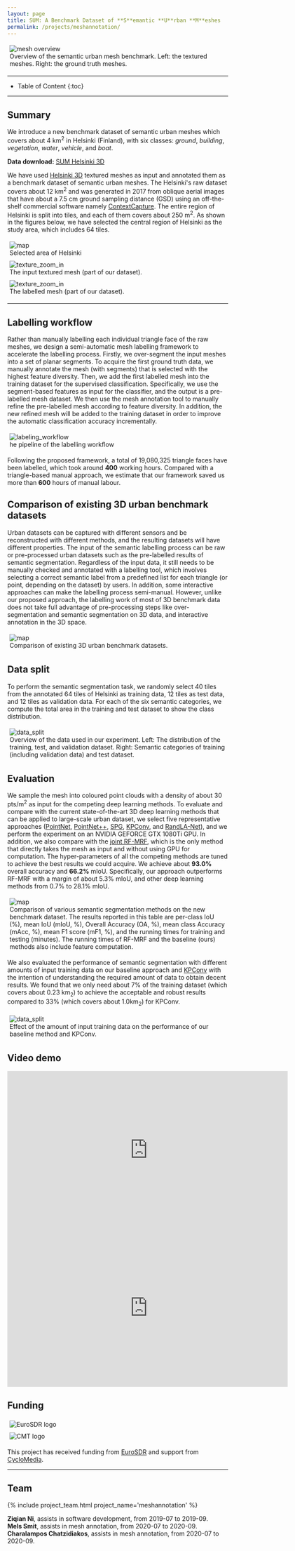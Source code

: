 ```yaml
---
layout: page
title: SUM: A Benchmark Dataset of **S**emantic **U**rban **M**eshes
permalink: /projects/meshannotation/
---
```


<!---<div class="row">
  <div class="col-sm-12 col-xs-12"><img class="img-responsive" src="{{ "img/meshannotation.jpg" }}"></div>
</div>--->

<div style="padding:5px" class="col-md-4 col-sm-4 col-xs-8">
    <img src="/projects/meshannotation/img/mesh_overview.png" alt="mesh overview" >
    <figcaption>Overview of the semantic urban mesh benchmark. Left: the textured meshes. Right: the ground truth meshes.</figcaption>
</div>

- - -

* Table of Content
{:toc}

- - -

## Summary
We introduce a new benchmark dataset of semantic urban meshes which covers about 4 km<sup>2</sup> in Helsinki (Finland), with six classes: *ground*, *building*, *vegetation*, *water*, *vehicle*, and *boat*. 

**Data download:** [SUM Helsinki 3D](https://3d.bk.tudelft.nl/opendata/sum3d/) 

We have used [Helsinki 3D](https://www.hel.fi/helsinki/en/administration/information/general/3d/3d) textured meshes as input and annotated them as a benchmark dataset of semantic urban meshes. 
The Helsinki's raw dataset covers about 12 km<sup>2</sup> and was generated in 2017 from oblique aerial images that have about a 7.5 cm ground sampling distance (GSD) using an off-the-shelf commercial software namely [ContextCapture](https://www.bentley.com/en/products/brands/contextcapture). The entire region of Helsinki is split into tiles, and each of them covers about 250 m<sup>2</sup>. As shown in the figures below, we have selected the central region of Helsinki as the study area, which includes 64 tiles.   

  <!---<img src="img/hel_map.jpg">
  <img src="img/mesh_overview.png">--->

<div style="padding:5px" class="col-md-4 col-sm-4 col-xs-8">
    <img src="/projects/meshannotation/img/hel_map.jpg" alt="map" >
    <figcaption>Selected area of Helsinki </figcaption>
</div>

<div style="padding:5px" class="col-md-4 col-sm-4 col-xs-8">
    <img src="/projects/meshannotation/img/texture_zoom_in.png" alt="texture_zoom_in" >
    <figcaption>The input textured mesh (part of our dataset). </figcaption>
</div>

<div style="padding:5px" class="col-md-4 col-sm-4 col-xs-8">
    <img src="/projects/meshannotation/img/semantic_zoom_in.png" alt="texture_zoom_in" >
    <figcaption>The labelled mesh (part of our dataset). </figcaption>
</div>

- - -

## Labelling workflow
Rather than manually labelling each individual triangle face of the raw meshes, we design a semi-automatic mesh labelling framework to accelerate the labelling process. Firstly, we over-segment the input meshes into a set of planar segments. To acquire the first ground truth data, we manually annotate the mesh (with segments) that is selected with the highest feature diversity. Then, we add the first labelled mesh into the training dataset for the supervised classification. Specifically, we use the segment-based features as input for the classifier, and the output is a pre-labelled mesh dataset. We then use the mesh annotation tool to manually refine the pre-labelled mesh according to feature diversity. In addition, the new refined mesh will be added to the training dataset in order to improve the automatic classification accuracy incrementally.
<div style="padding:5px" class="col-md-4 col-sm-4 col-xs-8">
    <img src="/projects/meshannotation/img/labeling_workflow.png" alt="labeling_workflow" >
    <figcaption>he pipeline of the labelling workflow</figcaption>
</div>

Following the proposed framework, a total of 19,080,325 triangle faces have been labelled, which took around **400** working hours. Compared with a triangle-based manual approach, we estimate that our framework saved us more than **600** hours of manual labour.

## Comparison of existing 3D urban benchmark datasets
Urban datasets can be captured with different sensors and be reconstructed with different methods, and the resulting datasets will have different properties. The input of the semantic labelling process can be raw or pre-processed urban datasets such as the pre-labelled results of semantic segmentation. Regardless of the input data, it still needs to be manually checked and annotated with a labelling tool, which involves selecting a correct semantic label from a predefined list for each triangle (or point, depending on the dataset) by users. In addition, some interactive approaches can make the labelling process semi-manual. However, unlike our proposed approach, the labelling work of most of 3D benchmark data does not take full advantage of pre-processing steps like over-segmentation and semantic segmentation on 3D data, and interactive annotation in the 3D space.   
  
<div style="padding:5px" class="col-md-4 col-sm-4 col-xs-8">
    <img src="/projects/meshannotation/img/table_benchmarks.png" alt="map" >
    <figcaption>Comparison of existing 3D urban benchmark datasets.</figcaption>
</div>

## Data split
To perform the semantic segmentation task, we randomly select 40 tiles from the annotated 64 tiles of Helsinki as training data, 12 tiles as test data, and 12 tiles as validation data. For each of the six semantic categories, we compute the total area in the training and test dataset to show the class distribution.

<div style="padding:5px" class="col-md-4 col-sm-4 col-xs-8">
    <img src="/projects/meshannotation/img/data_split.png" alt="data_split" >
    <figcaption>Overview of the data used in our experiment. Left: The distribution of the training, test, and validation dataset. Right: Semantic categories of training (including validation data) and test dataset.</figcaption>
</div>

## Evaluation
We sample the mesh into coloured point clouds with a density of about 30 pts/m<sup>2</sup> as input for the competing deep learning methods. To evaluate and compare with the current state-of-the-art 3D deep learning methods that can be applied to large-scale urban dataset, we select five representative approaches ([PointNet](http://openaccess.thecvf.com/content_cvpr_2017/papers/Qi_PointNet_Deep_Learning_CVPR_2017_paper.pdf), [PointNet++](https://ai.berkeley.edu/~ee290t/fa18/readings/point-net++-guibas.pdf), [SPG](http://openaccess.thecvf.com/content_cvpr_2018/papers/Landrieu_Large-Scale_Point_Cloud_CVPR_2018_paper.pdf), [KPConv](https://openaccess.thecvf.com/content_ICCV_2019/papers/Thomas_KPConv_Flexible_and_Deformable_Convolution_for_Point_Clouds_ICCV_2019_paper.pdf), and [RandLA-Net](http://openaccess.thecvf.com/content_CVPR_2020/papers/Hu_RandLA-Net_Efficient_Semantic_Segmentation_of_Large-Scale_Point_Clouds_CVPR_2020_paper.pdf)), and we perform the experiment on an NVIDIA GEFORCE GTX 1080Ti GPU. In addition, we also compare with the [joint RF-MRF](https://www.sciencedirect.com/science/article/pii/S0924271616301812?casa_token=dFyuttETI9gAAAAA:lRmrFeYuGZisXbi9WAKuTL9FS_H0XZQmgzPIgB9FZ395rRxOqHWMQas2AqzXn6Pcp8n7gHdaA9k), which is the only method that directly takes the mesh as input and without using GPU for computation. The hyper-parameters of all the competing methods are tuned to achieve the best results we could acquire. We achieve about **93.0%** overall accuracy and **66.2%** mIoU. Specifically, our approach outperforms RF-MRF with a margin of about 5.3% mIoU, and other deep learning methods from 0.7% to 28.1% mIoU.

<div style="padding:5px" class="col-md-4 col-sm-4 col-xs-8">
    <img src="/projects/meshannotation/img/table_comparision.png" alt="map" >
    <figcaption>Comparison of various semantic segmentation methods on the new benchmark dataset. The results reported in this table are per-class IoU (%), mean IoU (mIoU, %), Overall Accuracy (OA, %), mean class Accuracy (mAcc, %), mean F1 score (mF1, %), and the running times for training and testing (minutes). The running times of RF-MRF and the baseline (ours) methods also include feature computation.
    </figcaption>
</div>

We also evaluated the performance of semantic segmentation with different amounts of input training data on our baseline approach and [KPConv](https://openaccess.thecvf.com/content_ICCV_2019/papers/Thomas_KPConv_Flexible_and_Deformable_Convolution_for_Point_Clouds_ICCV_2019_paper.pdf) with the intention of understanding the required amount of data to obtain decent results. We found that we only need about 7% of the training dataset (which covers about 0.23 km<sub>2</sub>) to achieve the acceptable and robust results compared to 33% (which covers about 1.0km<sub>2</sub>) for KPConv.

<div style="padding:5px" class="col-md-4 col-sm-4 col-xs-8">
    <img src="/projects/meshannotation/img/train_increase.png" alt="data_split" >
    <figcaption>Effect of the amount of input training data on the performance of our baseline method and KPConv.</figcaption>
</div>

## Video demo
<iframe src="https://player.vimeo.com/video/518579204" width="640" height="360" frameborder="0" allow="autoplay; fullscreen; picture-in-picture" allowfullscreen></iframe>

<iframe src="https://player.vimeo.com/video/518669528" width="640" height="360" frameborder="0" allow="autoplay; fullscreen; picture-in-picture" allowfullscreen></iframe>

## Funding

<div class="row">
    <div style="padding:5px" class="col-md-4 col-sm-4 col-xs-8">
        <img src="/img/partners/eurosdr.jpg" alt="EuroSDR logo" >
    </div>
    <div style="padding:5px" class="col-md-4 col-sm-4 col-xs-8"><img src="/img/partners/cmt.png" alt="CMT logo" >
    </div>
</div>

This project has received funding from [EuroSDR](http://www.eurosdr.net/) and support from [CycloMedia](http://www.cyclomedia.com).

- - - 

## Team

<div class="row">
    {% include project_team.html project_name='meshannotation' %} 
</div>


**Ziqian Ni**, assists in software development, from 2019-07 to 2019-09. <br> 
**Mels Smit**, assists in mesh annotation, from 2020-07 to 2020-09. <br>
**Charalampos Chatzidiakos**, assists in mesh annotation, from 2020-07 to 2020-09. <br>